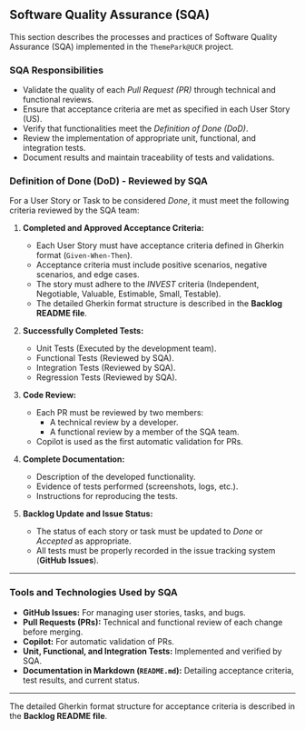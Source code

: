 ## **Software Quality Assurance (SQA)**

This section describes the processes and practices of Software Quality Assurance (SQA) implemented in the `ThemePark@UCR` project.

### **SQA Responsibilities**
- Validate the quality of each *Pull Request (PR)* through technical and functional reviews.
- Ensure that acceptance criteria are met as specified in each User Story (US).
- Verify that functionalities meet the *Definition of Done (DoD)*.
- Review the implementation of appropriate unit, functional, and integration tests.
- Document results and maintain traceability of tests and validations.

### **Definition of Done (DoD) - Reviewed by SQA**

For a User Story or Task to be considered *Done*, it must meet the following criteria reviewed by the SQA team:

1. **Completed and Approved Acceptance Criteria:**  
   - Each User Story must have acceptance criteria defined in Gherkin format (`Given-When-Then`).
   - Acceptance criteria must include positive scenarios, negative scenarios, and edge cases.
   - The story must adhere to the *INVEST* criteria (Independent, Negotiable, Valuable, Estimable, Small, Testable).
   - The detailed Gherkin format structure is described in the **Backlog README file**.

2. **Successfully Completed Tests:**
   - Unit Tests (Executed by the development team).
   - Functional Tests (Reviewed by SQA).
   - Integration Tests (Reviewed by SQA).
   - Regression Tests (Reviewed by SQA).

3. **Code Review:**
   - Each PR must be reviewed by two members:
     - A technical review by a developer.
     - A functional review by a member of the SQA team.
   - Copilot is used as the first automatic validation for PRs.

4. **Complete Documentation:**
   - Description of the developed functionality.
   - Evidence of tests performed (screenshots, logs, etc.).
   - Instructions for reproducing the tests.

5. **Backlog Update and Issue Status:**
   - The status of each story or task must be updated to *Done* or *Accepted* as appropriate.
   - All tests must be properly recorded in the issue tracking system (**GitHub Issues**).

---

### **Tools and Technologies Used by SQA**
- **GitHub Issues:** For managing user stories, tasks, and bugs.
- **Pull Requests (PRs):** Technical and functional review of each change before merging.
- **Copilot:** For automatic validation of PRs.
- **Unit, Functional, and Integration Tests:** Implemented and verified by SQA.
- **Documentation in Markdown (`README.md`):** Detailing acceptance criteria, test results, and current status.

---

The detailed Gherkin format structure for acceptance criteria is described in the **Backlog README file**.
